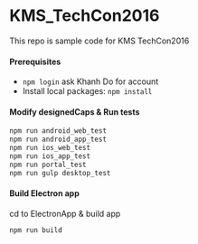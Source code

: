 # KMS_TechCon2016
This repo is sample code for KMS TechCon2016

#### Prerequisites
  * `npm login` ask Khanh Do for account
  * Install local packages:  `npm install`

#### Modify designedCaps & Run tests
```bash
npm run android_web_test
npm run android_app_test
npm run ios_web_test
npm run ios_app_test
npm run portal_test
npm run gulp desktop_test
```

#### Build Electron app
 cd to ElectronApp & build app
 ```bash
 npm run build
 ```
